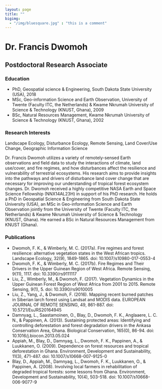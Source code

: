 ```yaml
---
layout: page
title: ""
bigimg: 
  - "/img/bluesquare.jpg" : "this is a comment"
---
```


# Dr. Francis Dwomoh
## Postdoctoral Research Associate

### Education
- PhD, Geospatial science & Engineering, South Dakota State University (USA), 2018
- MSc, Geo-information Science and Earth Observation, University of Twente (Faculty ITC, the Netherlands) & Kwame Nkrumah University of Science & Technology (KNUST, Ghana), 2009
- BSc, Natural Resources Management, Kwame Nkrumah University of Science & Technology (KNUST, Ghana), 2002

### Research Interests
Landscape Ecology, Disturbance Ecology, Remote Sensing, Land Cover/Use Change, Geographic Information Science

Dr. Francis Dwomoh utilizes a variety of remotely-sensed Earth observations and field data to study the interactions of climate, land use/cover, and fire regimes, and how disturbances affect the resilience and vulnerability of terrestrial ecosystems. His research aims to provide insights into the pathways and drivers of disturbance land cover change that are necessary for improving our understanding of tropical forest ecosystem changes. Dr. Dwomoh received a highly competitive NASA Earth and Space Science Fellowship (NNX14AL23H) in support of his PhD research. He holds a PhD in Geospatial Science & Engineering from South Dakota State University (USA), an MSc in Geo-information Science and Earth Observation jointly from the University of Twente (Faculty ITC, the Netherlands) & Kwame Nkrumah University of Science & Technology (KNUST, Ghana). He earned a BSc in Natural Resources Management from KNUST (Ghana).

### Publications
- Dwomoh, F. K., & Wimberly, M. C. (2017a). Fire regimes and forest resilience: alternative vegetation states in the West African tropics. Landscape Ecology, 32(9), 1849-1865. doi: 10.1007/s10980-017-0553-4
- Dwomoh, F. K., & Wimberly, M. C. (2017b). Fire Regimes and Their Drivers in the Upper Guinean Region of West Africa. Remote Sensing, 9(11), 1117. doi: 10.3390/rs9111117
- Liu, Z., Wimberly, M., & Dwomoh, F. (2017). Vegetation Dynamics in the Upper Guinean Forest Region of West Africa from 2001 to 2015. Remote Sensing, 9(1), 5. doi: 10.3390/rs9010005
- Liu, Z., Yang, J., & Dwomoh, F. (2016). Mapping recent burned patches in Siberian larch forest using Landsat and MODIS data. EUROPEAN JOURNAL OF REMOTE SENSING, 49, 861-887. doi: 10.5721/EuJRS20164945
- Damnyag, L., Saastamoinen, O., Blay, D., Dwomoh, F. K., Anglaaere, L. C. N., & Pappinen, A. (2013). Sustaining protected areas: Identifying and controlling deforestation and forest degradation drivers in the Ankasa Conservation Area, Ghana. Biological Conservation, 165(0), 86-94. doi: 10.1016/j.biocon.2013.05.024
- Appiah, M., Blay, D., Damnyag, L., Dwomoh, F. K., Pappinen, A., & Luukkanen, O. (2009). Dependence on forest resources and tropical deforestation in Ghana. Environment, Development and Sustainability, 11(3), 471-487. doi: 10.1007/s10668-007-9125-0 
- Blay, D., Appiah, M., Damnyag, L., Dwomoh, F. K., Luukkanen, O., & Pappinen, A. (2008). Involving local farmers in rehabilitation of degraded tropical forests: some lessons from Ghana. Environment, Development and Sustainability, 10(4), 503-518. doi: 10.1007/s10668-006-9077-9

